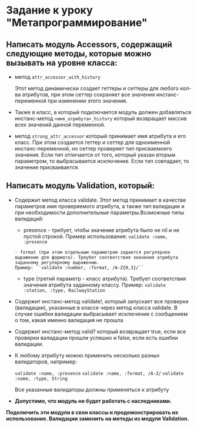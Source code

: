 # Задание к уроку "Метапрограммирование"
## Написать модуль Acсessors, содержащий следующие методы, которые можно вызывать на уровне класса:
- метод ``attr_accessor_with_history``

  Этот метод динамически создает геттеры и сеттеры для любого кол-ва атрибутов, при этом сеттер сохраняет все значения инстанс-переменной при изменении этого значения. 

- Также в класс, в который подключается модуль должен добавляться инстанс-метод ``<имя_атрибута>_history`` который возвращает массив всех значений данной переменной.

- метод ``strong_attr_accessor`` который принимает имя атрибута и его класс. При этом создается геттер и сеттер для одноименной инстанс-переменной, но сеттер проверяет тип присваемоего значения. Если тип отличается от того, который указан вторым параметром, то выбрасывается исключение. Если тип совпадает, то значение присваивается.

## Написать модуль Validation, который:

- Содержит метод класса validate. Этот метод принимает в качестве параметров имя проверяемого атрибута, а также тип валидации и при необходимости дополнительные параметры.Возможные типы валидаций:

     - presence - требует, чтобы значение атрибута было не nil и не пустой строкой. Пример использования: ``validate :name, :presence``
 
      - format (при этом отдельным параметром задается регулярное выражение для формата). Треубет соответствия значения атрибута заданному регулярному выражению.
      Пример: ``validate :number, :format, /A-Z{0,3}/``

     - type (третий параметр - класс атрибута). Требует соответствия значения атрибута заданному классу.
       Пример: ``validate :station, :type, RailwayStation``

- Содержит инстанс-метод validate!, который запускает все проверки (валидации), указанные в классе через метод класса validate. В случае ошибки валидации выбрасывает исключение с сообщением о том, какая именно валидация не прошла
- Содержит инстанс-метод valid? который возвращает true, если все проверки валидации прошли успешно и false, если есть ошибки валидации.
- К любому атрибуту можно применить несколько разных валидаторов, например:

    ``validate :name, :presence``
    ``validate :name, :format, /A-Z/``
    ``validate :name, :type, String``

     Все указанные валидаторы должны применяться к атрибуту
- **Допустимо, что модуль не будет работать с наследниками.**


**Подключить эти модули в свои классы и продемонстрировать их использование. Валидации заменить на методы из модуля Validation.**
